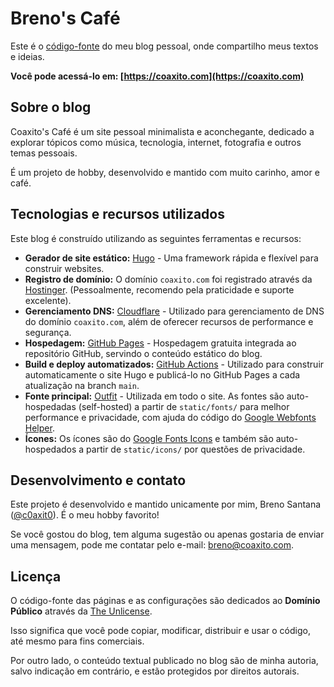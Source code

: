# Breno's Café

Este é o [código-fonte](https://github.com/coaxito/breno-blog) do meu blog pessoal, onde compartilho meus textos e ideias.

**Você pode acessá-lo em: [https://coaxito.com](https://coaxito.com)**

## Sobre o blog

Coaxito's Café é um site pessoal minimalista e aconchegante, dedicado a explorar tópicos como música, tecnologia, internet, fotografia e outros temas pessoais.

É um projeto de hobby, desenvolvido e mantido com muito carinho, amor e café.

## Tecnologias e recursos utilizados

Este blog é construído utilizando as seguintes ferramentas e recursos:

* **Gerador de site estático:** [Hugo](https://gohugo.io/) - Uma framework rápida e flexível para construir websites.
* **Registro de domínio:** O domínio `coaxito.com` foi registrado através da [Hostinger](https://www.hostinger.com.br/). (Pessoalmente, recomendo pela praticidade e suporte excelente).
* **Gerenciamento DNS:** [Cloudflare](https://www.cloudflare.com/pt-br/) - Utilizado para gerenciamento de DNS do domínio `coaxito.com`, além de oferecer recursos de performance e segurança.
* **Hospedagem:** [GitHub Pages](https://pages.github.com/) - Hospedagem gratuita integrada ao repositório GitHub, servindo o conteúdo estático do blog.
* **Build e deploy automatizados:** [GitHub Actions](https://github.com/features/actions) - Utilizado para construir automaticamente o site Hugo e publicá-lo no GitHub Pages a cada atualização na branch `main`.
* **Fonte principal:** [Outfit](https://github.com/Outfitio/Outfit-Fonts) - Utilizada em todo o site. As fontes são auto-hospedadas (self-hosted) a partir de `static/fonts/` para melhor performance e privacidade, com ajuda do código do [Google Webfonts Helper](https://github.com/majodev/google-webfonts-helper).
* **Ícones:** Os ícones são do [Google Fonts Icons](https://fonts.google.com/icons) e também são auto-hospedados a partir de `static/icons/` por questões de privacidade.

## Desenvolvimento e contato

Este projeto é desenvolvido e mantido unicamente por mim, Breno Santana ([@c0axit0](https://x.com/c0axit0)). É o meu hobby favorito!

Se você gostou do blog, tem alguma sugestão ou apenas gostaria de enviar uma mensagem, pode me contatar pelo e-mail: [breno@coaxito.com](mailto:breno@coaxito.com).

## Licença

O código-fonte das páginas e as configurações são dedicados ao **Domínio Público** através da [The Unlicense](https://unlicense.org/).

Isso significa que você pode copiar, modificar, distribuir e usar o código, até mesmo para fins comerciais.

Por outro lado, o conteúdo textual publicado no blog são de minha autoria, salvo indicação em contrário, e estão protegidos por direitos autorais.
